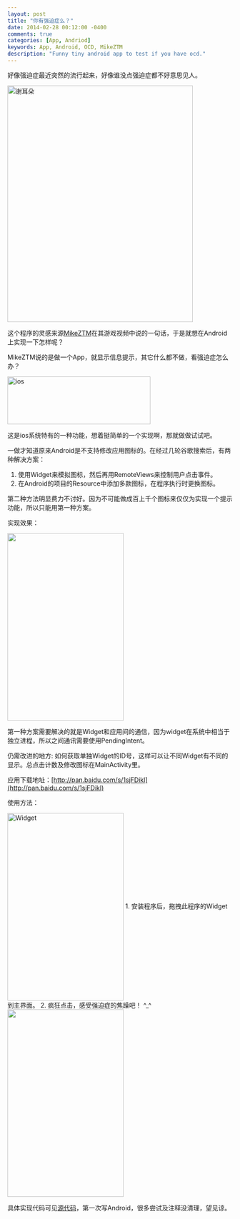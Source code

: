 ```yaml
---
layout: post
title: "你有强迫症么？"
date: 2014-02-28 00:12:00 -0400
comments: true
categories: [App, Andriod]
keywords: App, Android, OCD, MikeZTM
description: "Funny tiny android app to test if you have ocd."
---
```

好像强迫症最近突然的流行起来，好像谁没点强迫症都不好意思见人。

<img src="http://images.cnitblog.com/blog/605265/201402/272253582995159.jpg" alt="谢耳朵" height="530" width="415" align="absmiddle" /> 

这个程序的灵感来源[MikeZTM](http://www.bilibili.tv/video/av984435/)在其游戏视频中说的一句话，于是就想在Android上实现一下怎样呢？

MikeZTM说的是做一个App，就显示信息提示，其它什么都不做，看强迫症怎么办？
<!-- more -->

<img src="http://images.cnitblog.com/blog/605265/201402/272304084071686.jpg" alt="ios" height="107" width="320" align="absmiddle" /> 

这是ios系统特有的一种功能，想着挺简单的一个实现啊，那就做做试试吧。

一做才知道原来Android是不支持修改应用图标的。在经过几轮谷歌搜索后，有两种解决方案：
1. 使用Widget来模拟图标，然后再用RemoteViews来控制用户点击事件。
2. 在Android的项目的Resource中添加多款图标，在程序执行时更换图标。

第二种方法明显费力不讨好。因为不可能做成百上千个图标来仅仅为实现一个提示功能，所以只能用第一种方案。

实现效果：

<img src="http://images.cnitblog.com/blog/605265/201402/272325102973466.png" alt="" height="420" width="260" align="absmiddle" /> 

第一种方案需要解决的就是Widget和应用间的通信，因为widget在系统中相当于独立进程，所以之间通讯需要使用PendingIntent。

仍需改进的地方: 如何获取单独Widget的ID号，这样可以让不同Widget有不同的显示。总点击计数及修改图标在MainActivity里。

应用下载地址：[http://pan.baidu.com/s/1sjFDikl](http://pan.baidu.com/s/1sjFDikl)

使用方法：

<img src="http://images.cnitblog.com/blog/605265/201402/272323445937216.png" alt="Widget" height="420" width="260" align="absmiddle" /> 
1. 安装程序后，拖拽此程序的Widget到主界面。
2. 疯狂点击，感受强迫症的焦躁吧！ ^_^

<img src="http://images.cnitblog.com/blog/605265/201402/272317242935234.png" alt="" height="420" width="260" align="absmiddle" /> 

具体实现代码可见[源代码](https://github.com/NoahDragon/do-you-have-ocd)，第一次写Android，很多尝试及注释没清理，望见谅。
